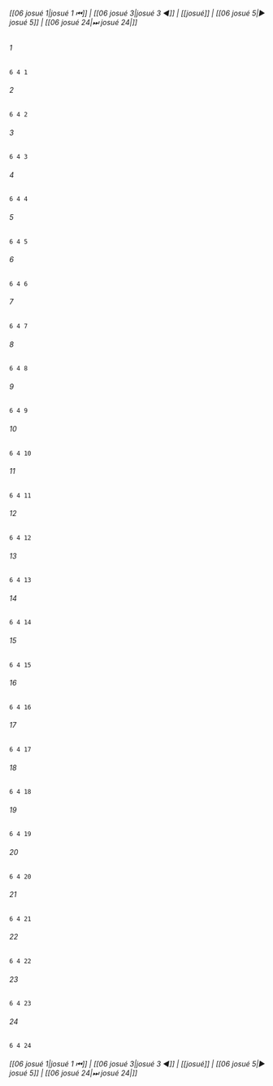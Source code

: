 
###### [[06 josué 1|josué 1 ⏮]] | [[06 josué 3|josué 3 ◀]] | [[josué]] | [[06 josué 5|▶ josué 5]] | [[06 josué 24|⏭ josué 24|]]

###### 1
``` verse
6 4 1 
```
###### 2
``` verse
6 4 2 
```
###### 3
``` verse
6 4 3 
```
###### 4
``` verse
6 4 4 
```
###### 5
``` verse
6 4 5 
```
###### 6
``` verse
6 4 6 
```
###### 7
``` verse
6 4 7 
```
###### 8
``` verse
6 4 8 
```
###### 9
``` verse
6 4 9 
```
###### 10
``` verse
6 4 10 
```
###### 11
``` verse
6 4 11 
```
###### 12
``` verse
6 4 12 
```
###### 13
``` verse
6 4 13 
```
###### 14
``` verse
6 4 14 
```
###### 15
``` verse
6 4 15 
```
###### 16
``` verse
6 4 16 
```
###### 17
``` verse
6 4 17 
```
###### 18
``` verse
6 4 18 
```
###### 19
``` verse
6 4 19 
```
###### 20
``` verse
6 4 20 
```
###### 21
``` verse
6 4 21 
```
###### 22
``` verse
6 4 22 
```
###### 23
``` verse
6 4 23 
```
###### 24
``` verse
6 4 24 
```

###### [[06 josué 1|josué 1 ⏮]] | [[06 josué 3|josué 3 ◀]] | [[josué]] | [[06 josué 5|▶ josué 5]] | [[06 josué 24|⏭ josué 24|]]

